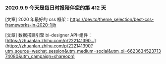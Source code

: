 ### 2020.9.9 今天是每日时报陪伴您的第 412 天

[文章] 2020 年最好的 css 框架：<https://dev.to/theme_selection/best-css-frameworks-in-2020-1jjh>

[文章] 数据搭建引擎 bi-designer API-组件：[https://zhuanlan.zhihu.com/p/222141390...](https://zhuanlan.zhihu.com/p/222141390?utm_source=wechat_session&utm_medium=social&utm_oi=662363452371374080&utm_campaign=shareopn)
